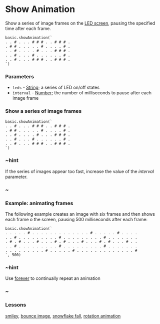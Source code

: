 # Show Animation

Show a series of image frames on the [LED screen](/microbit/device/screen), pausing the specified time after each frame.

```sig
basic.showAnimation(`
. . # . . . # # # . . # # # .
. # # . . . . . # . . . . # .
. . # . . . . # . . . # # # .
. . # . . . # . . . . . . # .
. . # . . . # # # . . # # # .
`)
```

### Parameters

* `leds` - [String](/microbit/reference/types/string); a series of LED on/off states
* `interval` - [Number](/microbit/reference/types/number); the number of milliseconds to pause after each image frame

### Show a series of image frames

```
basic.showAnimation(`
. . # . . . # # # . . # # # .
. # # . . . . . # . . . . # .
. . # . . . . # . . . # # # .
. . # . . . # . . . . . . # .
. . # . . . # # # . . # # # .
`)
```

### ~hint 

If the series of images appear too fast, increase the value of the *interval* parameter.

### ~

### Example: animating frames

The following example creates an image with six frames and then shows each frame o the screen, pausing 500 milliseconds after each frame:

```
basic.showAnimation(`
. . . . . # . . . . . . . . . . . . . # . . . . . # . . . .
. . # . . . . . . . . . # . . . . . . . . . # . . . . . . .
. # . # . . . # . . . # . # . . . # . . . # . # . . . # . .
. . # . . . . . . . . . # . . . . . . . . . # . . . . . . .
. . . . . . . . . # . . . . . # . . . . . . . . . . . . . #
`, 500)
```

### ~hint 

Use [forever](/microbit/reference/basic/forever) to continually repeat an animation

### ~

### Lessons

[smiley](/microbit/lessons/smiley), [bounce image](/microbit/lessons/bounce-image), [snowflake fall](/microbit/lessons/snowflake-fall), [rotation animation](/microbit/lessons/rotation-animation)

